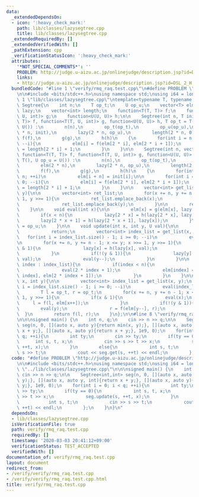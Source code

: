 ```yaml
---
data:
  _extendedDependsOn:
  - icon: ':heavy_check_mark:'
    path: lib/classes/lazysegtree.cpp
    title: lib/classes/lazysegtree.cpp
  _extendedRequiredBy: []
  _extendedVerifiedWith: []
  _pathExtension: cpp
  _verificationStatusIcon: ':heavy_check_mark:'
  attributes:
    '*NOT_SPECIAL_COMMENTS*': ''
    PROBLEM: http://judge.u-aizu.ac.jp/onlinejudge/description.jsp?id=DSL_2_H
    links:
    - http://judge.u-aizu.ac.jp/onlinejudge/description.jsp?id=DSL_2_H
  bundledCode: "#line 1 \"verify/rmq_raq.test.cpp\"\n#define PROBLEM \"http://judge.u-aizu.ac.jp/onlinejudge/description.jsp?id=DSL_2_H\"\
    \n\n#include <bits/stdc++.h>\nusing namespace std;\nusing i64 = long;\n\n#line\
    \ 1 \"lib/classes/lazysegtree.cpp\"\ntemplate<typename T, typename U>\nstruct\
    \ Segtree{\n    int n;\n    T op_t;\n    U op_u;\n    vector<T> elm;\n    vector<U>\
    \ lazy;\n    vector<int> length;\n    function<T(T, T)> f;\n    function<T(T,\
    \ U, int)> g;\n    function<U(U, U)> h;\n\n    Segtree(int n, T init, function<T(T,\
    \ T)> f, function<T(T, U, int)> g, function<U(U, U)> h, T op_t = T(), U op_u =\
    \ U()) :\n        n(n),\n        op_t(op_t),\n        op_u(op_u),\n        elm(2\
    \ * n, init),\n        lazy(2 * n, op_u),\n        length(2 * n, 0),\n       \
    \ f(f),\n        g(g),\n        h(h)\n    {\n        for(int i = n - 1; i > 0;\
    \ --i){\n            elm[i] = f(elm[2 * i], elm[2 * i + 1]);\n            length[i]\
    \ = length[2 * i] + 1;\n        }\n    }\n\n    Segtree(int n, vector<T> init,\
    \ function<T(T, T)> f, function<T(T, U, int)> g, function<U(U, U)> h, T op_t =\
    \ T(), U op_u = U()) :\n        n(n),\n        op_t(op_t),\n        op_u(op_u),\n\
    \        elm(2 * n),\n        lazy(2 * n, op_u),\n        length(2 * n, 0),\n\
    \        f(f),\n        g(g),\n        h(h)\n    {\n        for(int i = 0; i <\
    \ n; ++i)\n            elm[i + n] = init[i];\n\n        for(int i = n - 1; i >\
    \ 0; --i){\n            elm[i] = f(elm[2 * i], elm[2 * i + 1]);\n            length[i]\
    \ = length[2 * i] + 1;\n        }\n    }\n\n    vector<int> get_list(int x, int\
    \ y){\n\n        vector<int> ret_list;\n        for(x += n, y += n - 1; x; x >>=\
    \ 1, y >>= 1){\n            ret_list.emplace_back(x);\n            if(x != y)\n\
    \                ret_list.emplace_back(y);\n        }\n\n        return ret_list;\n\
    \    }\n\n    void eval(int x){\n\n        elm[x] = g(elm[x], lazy[x], 1 << length[x]);\n\
    \        if(x < n){\n            lazy[2 * x] = h(lazy[2 * x], lazy[x]);\n    \
    \        lazy[2 * x + 1] = h(lazy[2 * x + 1], lazy[x]);\n        }\n        lazy[x]\
    \ = op_u;\n    }\n\n    void update(int x, int y, U val){\n\n        if(x == y)\n\
    \            return;\n        vector<int> index_list = get_list(x, y);\n     \
    \   for(int i = index_list.size() - 1; i >= 0; --i)\n            eval(index_list[i]);\n\
    \n        for(x += n, y += n - 1; x <= y; x >>= 1, y >>= 1){\n            if(x\
    \ & 1){\n                lazy[x] = h(lazy[x], val);\n                eval(x++);\n\
    \            }\n            if(!(y & 1)){\n                lazy[y] = h(lazy[y],\
    \ val);\n                eval(y--);\n            }\n        }\n\n        for(auto\
    \ index : index_list){\n            if(index < n){\n                eval(2 * index);\n\
    \                eval(2 * index + 1);\n                elm[index] = f(elm[2 *\
    \ index], elm[2 * index + 1]);\n            }\n        }\n    }\n\n    T get(int\
    \ x, int y){\n\n        vector<int> index_list = get_list(x, y);\n        for(int\
    \ i = index_list.size() - 1; i >= 0; --i)\n            eval(index_list[i]);\n\n\
    \        T l = op_t, r = op_t;\n        for(x += n, y += n - 1; x <= y; x >>=\
    \ 1, y >>= 1){\n            if(x & 1){\n                eval(x);\n           \
    \     l = f(l, elm[x++]);\n            }\n            if(!(y & 1)){\n        \
    \        eval(y);\n                r = f(elm[y--], r);\n            }\n      \
    \  }\n        return f(l, r);\n    }\n};\n\n#line 8 \"verify/rmq_raq.test.cpp\"\
    \n\n\nsigned main() {\n    int n, q;\n    cin >> n >> q;\n\n    Segtree<int,int>\
    \ seg(n, 0, [](auto x, auto y){return min(x, y);}, [](auto x, auto y, int){return\
    \ x + y;}, [](auto x, auto y){return x + y;}, 1e9, 0);\n    for(int i = 0; i <\
    \ q; ++i){\n        int ty;\n        cin >> ty;\n        if(ty == 0){\n      \
    \      int s, t, x;\n            cin >> s >> t >> x;\n            seg.update(s,\
    \ ++t, x);\n        }\n        else{\n            int s, t;\n            cin >>\
    \ s >> t;\n            cout << seg.get(s, ++t) << endl;\n        };\n    }\n}\n"
  code: "#define PROBLEM \"http://judge.u-aizu.ac.jp/onlinejudge/description.jsp?id=DSL_2_H\"\
    \n\n#include <bits/stdc++.h>\nusing namespace std;\nusing i64 = long;\n\n#include\
    \ \"../lib/classes/lazysegtree.cpp\"\n\n\nsigned main() {\n    int n, q;\n   \
    \ cin >> n >> q;\n\n    Segtree<int,int> seg(n, 0, [](auto x, auto y){return min(x,\
    \ y);}, [](auto x, auto y, int){return x + y;}, [](auto x, auto y){return x +\
    \ y;}, 1e9, 0);\n    for(int i = 0; i < q; ++i){\n        int ty;\n        cin\
    \ >> ty;\n        if(ty == 0){\n            int s, t, x;\n            cin >> s\
    \ >> t >> x;\n            seg.update(s, ++t, x);\n        }\n        else{\n \
    \           int s, t;\n            cin >> s >> t;\n            cout << seg.get(s,\
    \ ++t) << endl;\n        };\n    }\n}\n"
  dependsOn:
  - lib/classes/lazysegtree.cpp
  isVerificationFile: true
  path: verify/rmq_raq.test.cpp
  requiredBy: []
  timestamp: '2020-03-03 20:41:12+09:00'
  verificationStatus: TEST_ACCEPTED
  verifiedWith: []
documentation_of: verify/rmq_raq.test.cpp
layout: document
redirect_from:
- /verify/verify/rmq_raq.test.cpp
- /verify/verify/rmq_raq.test.cpp.html
title: verify/rmq_raq.test.cpp
---
```

